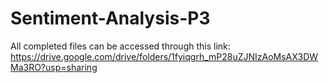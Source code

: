 # Sentiment-Analysis-P3
All completed files can be accessed through this link:
https://drive.google.com/drive/folders/1fyiqgrh_mP28uZJNIzAoMsAX3DWMa3RO?usp=sharing



